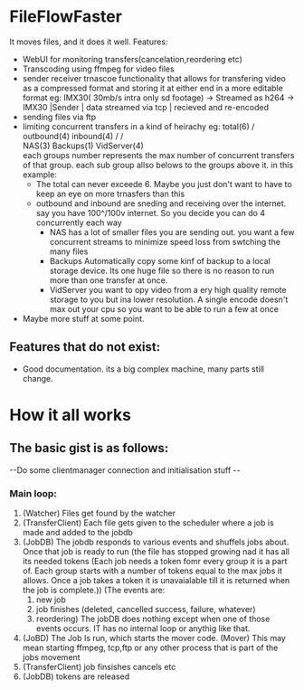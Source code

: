 # FileFlowFaster
It moves files, and it does it well.
Features:
- WebUI for monitoring transfers(cancelation,reordering etc)
- Transcoding using ffmpeg for video files
- sender receiver trnascoe functionality that allows for transfering video as a compressed format and storing it at either end in a more editable format
  eg: IMX30( 30mb/s intra only sd footage) -> Streamed as h264   -> IMX30
      |Sender                              | data streamed via tcp | recieved and re-encoded
- sending files via ftp
- limiting concurrent transfers in a kind of heirachy
  eg:        total(6)
           /       \
   outbound(4)     inbound(4)
      /            /           \
   NAS(3)    Backups(1)      VidServer(4)   
  each groups number represents the max number of concurrent transfers of that group. each sub group allso belows to the groups above it.
  in this example: 
    - The total can never exceede 6. Maybe you just don't want to have to keep an eye on more trnasfers than this
    - outbound and inbound are sneding and receiving over the internet. say you have 100^/100v internet. So you decide you can do 4 concurrently each way
      - NAS has a lot of smaller files you are sending out. you want a few concurrent streams to minimize speed loss from swtching the many files
      - Backups
        Automatically copy some kinf of backup to a local storage device. Its one huge file so there is no reason to run more than one transfer at once.
      - VidServer you want to opy video from a ery high quality remote storage to you but ina  lower resolution. 
        A single encode doesn't max out your cpu so you want to be able to run a few at once
- Maybe more stuff at some point.
## Features that do not exist:
- Good documentation. its a big complex machine, many parts still change.

# How it all works

  ## The basic gist is as follows:
  
  --Do some clientmanager connection and initialisation stuff --
  ### Main loop:
  
  1. (Watcher) Files get found by the watcher
  2. (TransferClient) Each file gets given to the scheduler where a job is made and added to the jobdb
  3. (JobDB) The jobdb responds to various events and shuffels jobs about. Once that job is ready to run 
    (the file has stopped growing nad it has all its needed tokens
      (Each job needs a token fomr every group it is a part of. Each group starts with a number of tokens equal to the max jobs it allows.
        Once a job takes a token it is unavaialable till it is returned when the job is complete.))
    (The events are:
      1. new job
      2. job finishes (deleted, cancelled success, failure, whatever)
      3. reordering)
      The jobDB does nothing except when one of those events occurs. IT has no internal loop or anythig like that.
  4. (JoBD) The Job Is run, which starts the mover code. (Mover) This may mean starting ffmpeg, tcp,ftp or any other process that is part of the jobs movement
  5. (TransferClient) job finsishes cancels etc
  6. (JobDB) tokens are released
  
  
